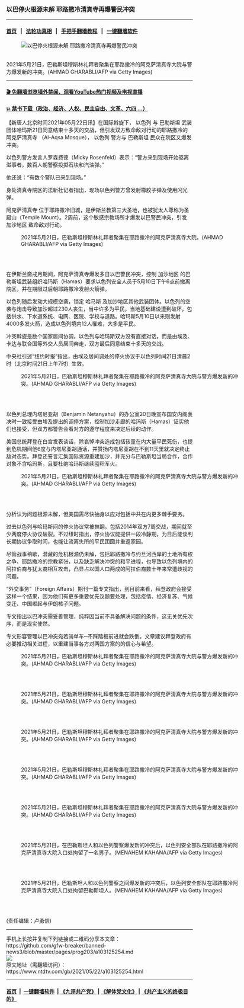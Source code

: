 ### 以巴停火根源未解 耶路撒冷清真寺再爆警民冲突
------------------------

#### [首页](https://github.com/gfw-breaker/banned-news3/blob/master/README.md) &nbsp;&nbsp;|&nbsp;&nbsp; [法轮功真相](https://github.com/begood0513/basic/blob/master/README.md)  &nbsp;&nbsp;|&nbsp;&nbsp; [手把手翻墙教程](https://github.com/gfw-breaker/guides/wiki)  &nbsp;&nbsp;|&nbsp;&nbsp; [一键翻墙软件](https://github.com/gfw-breaker/nogfw/blob/master/README.md)  



<div><div class="featured_image">
 <figure>
  <img alt="以巴停火根源未解 耶路撒冷清真寺再爆警民冲突" src="https://i.ntdtv.com/assets/uploads/2021/05/GettyImages-1233018792-800x450.jpg"/>
 </figure><br/>
 <span class="caption">
  2021年5月21日，巴勒斯坦穆斯林礼拜者聚集在耶路撒冷的阿克萨清真寺大院与警方爆发新的冲突。(AHMAD GHARABLI/AFP via Getty Images)
 </span>
</div>
</div><hr/>

#### [ 🎬  免翻墙浏览墙外禁闻、观看YouTube热门视频及电视直播](https://github.com/gfw-breaker/HelloWorld)

#### [ 💥  禁书下载（政治、经济、人权、民主自由、文革、六四 ...）](https://github.com/gfw-breaker/books/blob/master/README.md)

<div><div class="post_content" itemprop="articleBody">
 <p>
  【新唐人北京时间2021年05月22日讯】在国际斡旋下，
  <ok href="https://www.ntdtv.com/gb/以色列.htm">
   以色列
  </ok>
  与
  <ok href="https://www.ntdtv.com/gb/巴勒斯坦.htm">
   巴勒斯坦
  </ok>
  武装团体哈玛斯21日同意结束十多天的交战，但引发双方致命敌对行动的耶路撒冷的
  <ok href="https://www.ntdtv.com/gb/阿克萨清真寺.htm">
   阿克萨清真寺
  </ok>
  （Al-Aqsa Mosque），
  <ok href="https://www.ntdtv.com/gb/以色列.htm">
   以色列
  </ok>
  警方与
  <ok href="https://www.ntdtv.com/gb/巴勒斯坦.htm">
   巴勒斯坦
  </ok>
  民众在院区又爆发冲突。
 </p>
 <p>
  以色列警方发言人罗森费德（Micky Rosenfeld）表示：“警方来到现场开始驱离滋事者，数百人朝警察投掷石块和汽油弹。”
 </p>
 <p>
  他还说：“有数个警队已来到现场。”
 </p>
 <p>
  身处清真寺院区的法新社记者指出，现场以色列警方曾发射橡胶子弹及使用闪光弹。
 </p>
 <p>
  <ok href="https://www.ntdtv.com/gb/阿克萨清真寺.htm">
   阿克萨清真寺
  </ok>
  位于耶路撒冷旧城，是伊斯兰教第三大圣地，也被犹太人尊称为圣殿山（Temple Mount）。2周前，这个敏感宗教场所才爆发以巴警民冲突，引发
  <ok href="https://www.ntdtv.com/gb/加沙地区.htm">
   加沙地区
  </ok>
  致命敌对行动。
 </p>
 <figure class="wp-caption alignnone" id="attachment_103125281" style="width: 600px">
  <img alt="" class="size-medium wp-image-103125281" src="https://i.ntdtv.com/assets/uploads/2021/05/GettyImages-1233019985-600x400.jpg">
   <br/><figcaption class="wp-caption-text">
    2021年5月21日，巴勒斯坦穆斯林礼拜者聚集在耶路撒冷的阿克萨清真寺大院。(AHMAD GHARABLI/AFP via Getty Images)
   </figcaption><br/>
  </img>
 </figure><br/>
 <p>
  在伊斯兰斋戒月期间，阿克萨清真寺爆发多日以巴警民冲突，控制
  <ok href="https://www.ntdtv.com/gb/加沙地区.htm">
   加沙地区
  </ok>
  的巴勒斯坦武装组织哈玛斯（Hamas）要求以色列安全人员于5月10日下午6点前撤离院区，并在期限过后朝耶路撒冷发射火箭弹。
 </p>
 <p>
  以色列随后发动大规模空袭，锁定
  <ok href="https://www.ntdtv.com/gb/哈马斯.htm">
   哈马斯
  </ok>
  及加沙地区其他武装团体。以色列的空袭与炮击导致加沙超过230人丧生，当中许多为平民，当地基础建设遭到破坏，包括供水、下水道系统、电网、医院、学校与道路。哈玛斯5月10日以来则发射4000多发火箭，造成以色列境内12人罹难，大多是平民。
 </p>
 <p>
  冲突斡旋是数个国家居间协调，以色列与哈玛斯双方没有直接对话，而是由埃及、卡达与联合国等外交人员居间奔走，双方最后同意结束十多天的交战。
 </p>
 <p>
  中央社引述“纽约时报”指出，由埃及居间调处的停火协议于以色列时间21日清晨2时（北京时间21日上午7时）生效。
 </p>
 <figure class="wp-caption alignnone" id="attachment_103125282" style="width: 600px">
  <img alt="" class="size-medium wp-image-103125282" src="https://i.ntdtv.com/assets/uploads/2021/05/GettyImages-1233020048-600x400.jpg">
   <br/><figcaption class="wp-caption-text">
    2021年5月21日，巴勒斯坦穆斯林礼拜者聚集在耶路撒冷的阿克萨清真寺大院与警方爆发新的冲突。(AHMAD GHARABLI/AFP via Getty Images)
   </figcaption><br/>
  </img>
 </figure><br/>
 <p>
  以色列总理内塔尼亚胡（Benjamin Netanyahu）的办公室20日晚宣布国安内阁表决时一致接受由埃及提出的调停方案，控制加沙走廊的哈玛斯（Hamas）证实他们也接受，但双方都警告会看对方的遵守程度来决定后续的动作。
 </p>
 <p>
  美国总统拜登在白宫发表谈话，除哀悼冲突造成包括孩童在内大量平民死伤，也提到危机期间他6度与内塔尼亚胡通话，并赞扬内塔尼亚胡在不到11天里就决定终止敌对态势。拜登还誓言汇集国际资源重建加沙，并充分与巴勒斯坦当局合作，合作对象不含哈玛斯，且要杜绝哈玛斯继续囤积军火。
 </p>
 <figure class="wp-caption alignnone" id="attachment_103125283" style="width: 600px">
  <img alt="" class="size-medium wp-image-103125283" src="https://i.ntdtv.com/assets/uploads/2021/05/GettyImages-1233020133-600x379.jpg"/>
  <br/><figcaption class="wp-caption-text">
   2021年5月21日，巴勒斯坦穆斯林礼拜者聚集在耶路撒冷的阿克萨清真寺大院与警方爆发新的冲突。(AHMAD GHARABLI/AFP via Getty Images)
  </figcaption><br/>
 </figure><br/>
 <p>
  分析认为问题根源未解，但美国需尽快抽身以应对包括中共在内更多棘手要务。
 </p>
 <p>
  过去以色列与哈玛斯间的停火协议常被推翻，包括2014年双方7周交战，期间就至少两度停火协议破裂。不过纽时指出，停火协议能提供一段冷静期，为日后能谈判长期协议争取时间，也能让流离失所的平民团圆并重返家园。
 </p>
 <p>
  尽管战事稍歇，潜藏的危机根源仍未解，包括耶路撒冷与约旦河西岸的土地所有权之争、耶路撒冷的宗教紧张，以及缺乏解决冲突的和平进程，也导致以色列境内的阿拉伯裔与犹太裔相互攻击，凸显占以国人口两成的阿拉伯裔数十年来常遭歧视的问题。
 </p>
 <p>
  “外交事务”（Foreign Affairs）期刊一篇专文指出，到目前来看，拜登政府会接受这样一个结果，因为他们有更多重要优先议题要处理，包括疫情、经济复苏、气候变迁、中国崛起与伊朗核子问题。
 </p>
 <p>
  专文指出以巴冲突需妥善管理，纯粹因当前不具备解决问题的条件，这无关优先次序，而是现实使然。
 </p>
 <p>
  专文形容管理以巴冲突宛若骑单车─不踩踏板前进就会跌倒。文章建议拜登政府有必要推动相关进程，以重建当事各方对两国方案的的信心与希望。
 </p>
 <figure class="wp-caption alignnone" id="attachment_103125274" style="width: 600px">
  <img alt="" class="size-medium wp-image-103125274" src="https://i.ntdtv.com/assets/uploads/2021/05/GettyImages-1233018801-600x398.jpg"/>
  <br/><figcaption class="wp-caption-text">
   2021年5月21日，巴勒斯坦穆斯林礼拜者聚集在耶路撒冷的阿克萨清真寺大院与警方爆发新的冲突。(AHMAD GHARABLI/AFP via Getty Images)
  </figcaption><br/>
 </figure><br/>
 <figure class="wp-caption alignnone" id="attachment_103125278" style="width: 600px">
  <img alt="" class="size-medium wp-image-103125278" src="https://i.ntdtv.com/assets/uploads/2021/05/GettyImages-1233019087-600x402.jpg"/>
  <br/><figcaption class="wp-caption-text">
   2021年5月21日，巴勒斯坦穆斯林礼拜者聚集在耶路撒冷的阿克萨清真寺大院与警方爆发新的冲突。(AHMAD GHARABLI/AFP via Getty Images)
  </figcaption><br/>
 </figure><br/>
 <figure class="wp-caption alignnone" id="attachment_103125277" style="width: 600px">
  <img alt="" class="size-medium wp-image-103125277" src="https://i.ntdtv.com/assets/uploads/2021/05/GettyImages-1233019146-600x408.jpg"/>
  <br/><figcaption class="wp-caption-text">
   2021年5月21日，巴勒斯坦穆斯林礼拜者聚集在耶路撒冷的阿克萨清真寺大院与警方爆发新的冲突。(AHMAD GHARABLI/AFP via Getty Images)
  </figcaption><br/>
 </figure><br/>
 <figure class="wp-caption alignnone" id="attachment_103125276" style="width: 600px">
  <img alt="" class="size-medium wp-image-103125276" src="https://i.ntdtv.com/assets/uploads/2021/05/GettyImages-1233018941-600x412.jpg"/>
  <br/><figcaption class="wp-caption-text">
   2021年5月21日，巴勒斯坦穆斯林礼拜者聚集在耶路撒冷的阿克萨清真寺大院与警方爆发新的冲突。(AHMAD GHARABLI/AFP via Getty Images)
  </figcaption><br/>
 </figure><br/>
 <figure class="wp-caption alignnone" id="attachment_103125280" style="width: 600px">
  <img alt="" class="size-medium wp-image-103125280" src="https://i.ntdtv.com/assets/uploads/2021/05/GettyImages-1233019486-600x410.jpg"/>
  <br/><figcaption class="wp-caption-text">
   2021年5月21日，巴勒斯坦穆斯林礼拜者聚集在耶路撒冷的阿克萨清真寺大院与警方爆发新的冲突。(AHMAD GHARABLI/AFP via Getty Images)
  </figcaption><br/>
 </figure><br/>
 <figure class="wp-caption alignnone" id="attachment_103125285" style="width: 600px">
  <img alt="" class="size-medium wp-image-103125285" src="https://i.ntdtv.com/assets/uploads/2021/05/GettyImages-1233020334-600x400.jpg"/>
  <br/><figcaption class="wp-caption-text">
   2021年5月21日，在巴勒斯坦人和以色列警察爆发新的冲突后，以色列安全部队在耶路撒冷的阿克萨清真寺大院入口处拘留了一名男子。(MENAHEM KAHANA/AFP via Getty Images)
  </figcaption><br/>
 </figure><br/>
 <figure class="wp-caption alignnone" id="attachment_103125284" style="width: 600px">
  <img alt="" class="size-medium wp-image-103125284" src="https://i.ntdtv.com/assets/uploads/2021/05/GettyImages-1233020068-600x400.jpg"/>
  <br/><figcaption class="wp-caption-text">
   2021年5月21日，巴勒斯坦人和以色列警察之间爆发新的冲突后，以色列安全部队在耶路撒冷阿克萨清真寺大院入口处拘留巴勒斯坦人。(MENAHEM KAHANA/AFP via Getty Images)
  </figcaption><br/>
 </figure><br/>
 <p>
  (责任编辑：卢勇信)
 </p>
 <div class="single_ad">
 </div>
</div>
</div>
<hr/>
手机上长按并复制下列链接或二维码分享本文章：<br/>
https://github.com/gfw-breaker/banned-news3/blob/master/pages/prog203/a103125254.md <br/>
<a href='https://github.com/gfw-breaker/banned-news3/blob/master/pages/prog203/a103125254.md'><img src='https://github.com/gfw-breaker/banned-news3/blob/master/pages/prog203/a103125254.md.png'/></a> <br/>
原文地址（需翻墙访问）：https://www.ntdtv.com/gb/2021/05/22/a103125254.html


------------------------
#### [首页](https://github.com/gfw-breaker/banned-news3/blob/master/README.md) &nbsp;|&nbsp; [一键翻墙软件](https://github.com/gfw-breaker/nogfw/blob/master/README.md) &nbsp;| [《九评共产党》](https://github.com/gfw-breaker/9ping.md/blob/master/README.md#九评之一评共产党是什么) | [《解体党文化》](https://github.com/gfw-breaker/jtdwh.md/blob/master/README.md) | [《共产主义的终极目的》](https://github.com/gfw-breaker/gczydzjmd.md/blob/master/README.md)


<img src='http://gfw-breaker.win/banned-news3/pages/prog203/a103125254.md' width='0px' height='0px'/>